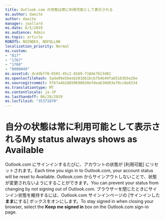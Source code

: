 ```yaml
---
title: Outlook.com の状態は常に利用可能として表示される
ms.author: daeite
author: daeite
manager: joallard
ms.date: 6/5/2019
ms.audience: Admin
ms.topic: article
ROBOTS: NOINDEX, NOFOLLOW
localization_priority: Normal
ms.custom:
- "817"
- "1767"
- "1768"
- "8000049"
ms.assetid: dcddbff8-6501-45c2-8169-f18de7613d81
ms.openlocfilehash: 5ade09e56eeb283d61bcb7b4b49fa65103b5e26e
ms.sourcegitcommit: 5fb7a4b28859690020efdea630d03e70cc0e6334
ms.translationtype: MT
ms.contentlocale: ja-JP
ms.lasthandoff: 06/28/2019
ms.locfileid: "35371870"
---
```

# <a name="my-status-always-shows-as-available"></a><span data-ttu-id="e1e0f-102">自分の状態は常に利用可能として表示される</span><span class="sxs-lookup"><span data-stu-id="e1e0f-102">My status always shows as Available</span></span>

<span data-ttu-id="e1e0f-103">Outlook.com にサインインするたびに、アカウントの状態が [利用可能] にリセットされます。</span><span class="sxs-lookup"><span data-stu-id="e1e0f-103">Each time you sign in to Outlook.com, your account status will be reset to Available.</span></span> <span data-ttu-id="e1e0f-104">Outlook.com からサインアウトしないことで、状態が変更されないようにすることができます。</span><span class="sxs-lookup"><span data-stu-id="e1e0f-104">You can prevent your status from changing by not signing out of Outlook.com.</span></span> <span data-ttu-id="e1e0f-105">ブラウザーを閉じたときにサインイン状態を維持するには、Outlook.com サインインページの [サインインした**まま**にする] ボックスをオンにします。</span><span class="sxs-lookup"><span data-stu-id="e1e0f-105">To stay signed in when closing your browser, select the **Keep me signed in** box on the Outlook.com sign-in page.</span></span>
